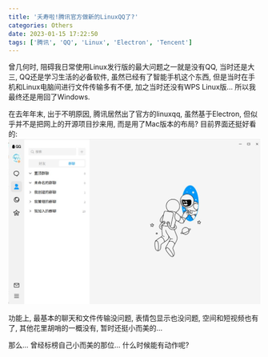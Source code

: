 ```yaml
---
title: '夭寿啦!腾讯官方做新的LinuxQQ了?'
categories: Others
date: 2023-01-15 17:22:50
tags: ['腾讯', 'QQ', 'Linux', 'Electron', 'Tencent']
---
```


曾几何时, 阻碍我日常使用Linux发行版的最大问题之一就是没有QQ, 当时还是大三, QQ还是学习生活的必备软件, 虽然已经有了智能手机这个东西, 但是当时在手机和Linux电脑间进行文件传输多有不便, 加之当时还没有WPS Linux版... 所以我最终还是用回了Windows. 

<!-- 摘要部分 -->
<!-- more -->

在去年年末, 出于不明原因, 腾讯居然出了官方的linuxqq, 虽然基于Electron, 但似乎并不是把网上的开源项目抄来用, 而是用了Mac版本的布局? 目前界面还挺好看的:
![qq_gui](https://raw.githubusercontent.com/silenwang/Gallary/master/2023/01/upgit_linuxqq_ui_20230115_1673775364.png)

功能上, 最基本的聊天和文件传输没问题, 表情包显示也没问题, 空间和短视频也有了, 其他花里胡哨的一概没有, 暂时还挺小而美的...

那么... 曾经标榜自己小而美的那位... 什么时候能有动作呢?
